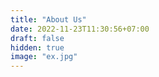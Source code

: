 ```yaml
---
title: "About Us"
date: 2022-11-23T11:30:56+07:00
draft: false
hidden: true
image: "ex.jpg"
---
```


